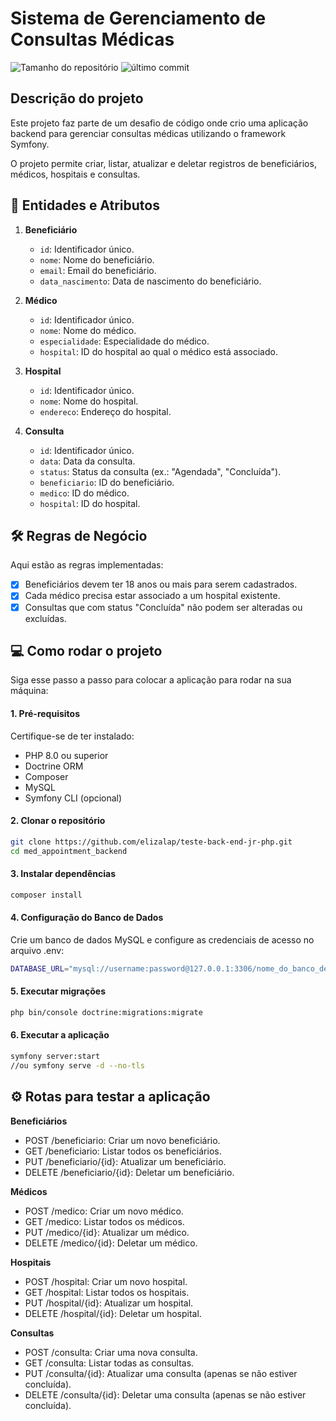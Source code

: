 # Sistema de Gerenciamento de Consultas Médicas
<img alt="Tamanho do repositório" src="https://img.shields.io/github/repo-size/elizalap/teste-back-end-jr-php">
<img alt="último commit" src="https://img.shields.io/github/last-commit/elizalap/teste-back-end-jr-php">

## Descrição do projeto
Este projeto faz parte de um desafio de código onde crio uma aplicação backend para gerenciar consultas médicas utilizando o framework Symfony.

O projeto permite criar, listar, atualizar e deletar registros de beneficiários, médicos, hospitais e consultas.

## 🚀 Entidades e Atributos

1. **Beneficiário**
   - `id`: Identificador único.
   - `nome`: Nome do beneficiário.
   - `email`: Email do beneficiário.
   - `data_nascimento`: Data de nascimento do beneficiário.

2. **Médico**
   - `id`: Identificador único.
   - `nome`: Nome do médico.
   - `especialidade`: Especialidade do médico.
   - `hospital`: ID do hospital ao qual o médico está associado.

3. **Hospital**
   - `id`: Identificador único.
   - `nome`: Nome do hospital.
   - `endereco`: Endereço do hospital.

4. **Consulta**
   - `id`: Identificador único.
   - `data`: Data da consulta.
   - `status`: Status da consulta (ex.: "Agendada", "Concluída").
   - `beneficiario`: ID do beneficiário.
   - `medico`: ID do médico.
   - `hospital`: ID do hospital.

## 🛠 Regras de Negócio

Aqui estão as regras implementadas:

- [x] Beneficiários devem ter 18 anos ou mais para serem cadastrados.
- [x] Cada médico precisa estar associado a um hospital existente.
- [x] Consultas que com status "Concluída" não podem ser alteradas ou excluídas.

## 💻 Como rodar o projeto

Siga esse passo a passo para colocar a aplicação para rodar na sua máquina:

#### 1. Pré-requisitos

Certifique-se de ter instalado:

- PHP 8.0 ou superior
- Doctrine ORM
- Composer
- MySQL
- Symfony CLI (opcional)

#### 2. Clonar o repositório

```bash
git clone https://github.com/elizalap/teste-back-end-jr-php.git
cd med_appointment_backend
```

#### 3. Instalar dependências
```bash
composer install
```

#### 4. Configuração do Banco de Dados
Crie um banco de dados MySQL e configure as credenciais de acesso no arquivo .env:
```bash
DATABASE_URL="mysql://username:password@127.0.0.1:3306/nome_do_banco_de_dados"
```

#### 5. Executar migrações
```bash
php bin/console doctrine:migrations:migrate
```

#### 6. Executar a aplicação
```bash
symfony server:start
//ou symfony serve -d --no-tls
```

## ⚙️ Rotas para testar a aplicação

**Beneficiários** 
- POST /beneficiario: Criar um novo beneficiário.
- GET /beneficiario: Listar todos os beneficiários.
- PUT /beneficiario/{id}: Atualizar um beneficiário.
- DELETE /beneficiario/{id}: Deletar um beneficiário.

**Médicos**

- POST /medico: Criar um novo médico.
- GET /medico: Listar todos os médicos.
- PUT /medico/{id}: Atualizar um médico.
- DELETE /medico/{id}: Deletar um médico.

**Hospitais**

- POST /hospital: Criar um novo hospital.
- GET /hospital: Listar todos os hospitais.
- PUT /hospital/{id}: Atualizar um hospital.
- DELETE /hospital/{id}: Deletar um hospital.

**Consultas**

- POST /consulta: Criar uma nova consulta.
- GET /consulta: Listar todas as consultas.
- PUT /consulta/{id}: Atualizar uma consulta (apenas se não estiver concluída).
- DELETE /consulta/{id}: Deletar uma consulta (apenas se não estiver concluída).
